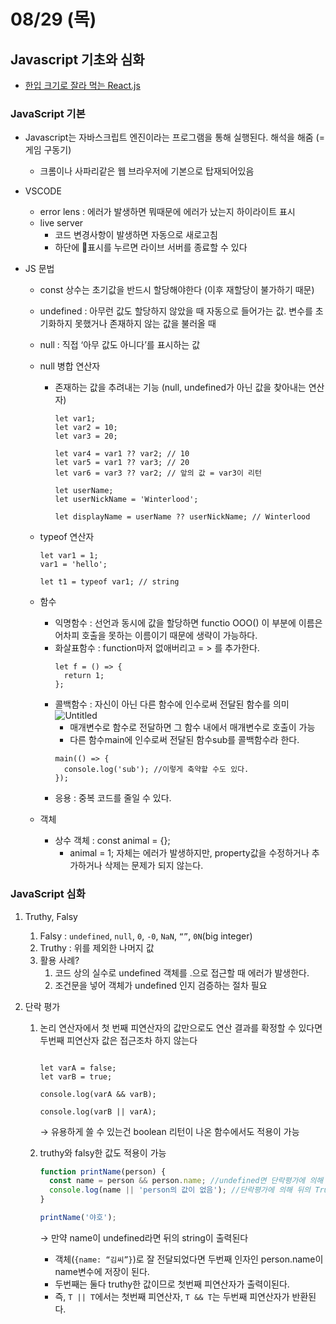 # 08/29 (목)

## Javascript 기초와 심화

- [한입 크기로 잘라 먹는 React.js](https://www.inflearn.com/course/%ED%95%9C%EC%9E%85-%EB%A6%AC%EC%95%A1%ED%8A%B8/dashboard)

### JavaScript 기본

- Javascript는 자바스크립트 엔진이라는 프로그램을 통해 실행된다. 해석을 해줌 (= 게임 구동기)
  - 크롬이나 사파리같은 웹 브라우저에 기본으로 탑재되어있음
- VSCODE
  - error lens : 에러가 발생하면 뭐때문에 에러가 났는지 하이라이트 표시
  - live server
    - 코드 변경사항이 발생하면 자동으로 새로고침
    - 하단에 🚫표시를 누르면 라이브 서버를 종료할 수 있다
- JS 문법

  - const 상수는 초기값을 반드시 할당해야한다 (이후 재할당이 불가하기 때문)
  - undefined : 아무런 값도 할당하지 않았을 때 자동으로 들어가는 값. 변수를 초기화하지 못했거나 존재하지 않는 값을 불러올 때
  - null : 직접 ‘아무 값도 아니다’를 표시하는 값
  - null 병합 연산자

    - 존재하는 값을 추려내는 기능 (null, undefined가 아닌 값을 찾아내는 연산자)

      ```tsx
      let var1;
      let var2 = 10;
      let var3 = 20;

      let var4 = var1 ?? var2; // 10
      let var5 = var1 ?? var3; // 20
      let var6 = var3 ?? var2; // 앞의 값 = var3이 리턴

      let userName;
      let userNickName = 'Winterlood';

      let displayName = userName ?? userNickName; // Winterlood
      ```

  - typeof 연산자

    ```tsx
    let var1 = 1;
    var1 = 'hello';

    let t1 = typeof var1; // string
    ```

  - 함수
    - 익명함수 : 선언과 동시에 값을 할당하면 functio OOO() 이 부분에 이름은 어차피 호출을 못하는 이름이기 때문에 생략이 가능하다.
    - 화살표함수 : function마저 없애버리고 = > 를 추가한다.
      ```tsx
      let f = () => {
        return 1;
      };
      ```
    - 콜백함수 : 자신이 아닌 다른 함수에 인수로써 전달된 함수를 의미
      ![Untitled](https://prod-files-secure.s3.us-west-2.amazonaws.com/d51cbaf0-9492-4156-90cf-14cb81b94923/f8c018b5-e42b-461e-a6a3-b8a08222343c/Untitled.png)
      - 매개변수로 함수로 전달하면 그 함수 내에서 매개변수로 호출이 가능
      - 다른 함수main에 인수로써 전달된 함수sub를 콜백함수라 한다.
      ```tsx
      main(() => {
        console.log('sub'); //이렇게 축약할 수도 있다.
      });
      ```
    - 응용 : 중복 코드를 줄일 수 있다.
  - 객체
    - 상수 객체 : const animal = {};
      - animal = 1; 자체는 에러가 발생하지만, property값을 수정하거나 추가하거나 삭제는 문제가 되지 않는다.

### JavaScript 심화

1. Truthy, Falsy
   1. Falsy : `undefined`, `null`, `0`, `-0`, `NaN`, `“”`, `0N`(big integer)
   2. Truthy : 위를 제외한 나머지 값
   3. 활용 사례?
      1. 코드 상의 실수로 undefined 객체를 .으로 접근할 때 에러가 발생한다.
      2. 조건문을 넣어 객체가 undefined 인지 검증하는 절차 필요
2. 단락 평가

   1. 논리 연산자에서 첫 번째 피연산자의 값만으로도 연산 결과를 확정할 수 있다면 두번째 피연산자 값은 접근조차 하지 않는다

      ```

      let varA = false;
      let varB = true;

      console.log(varA && varB);

      console.log(varB || varA);
      ```

      → 유용하게 쓸 수 있는건 boolean 리턴이 나온 함수에서도 적용이 가능

   2. truthy와 falsy한 값도 적용이 가능

      ```jsx
      function printName(person) {
        const name = person && person.name; //undefined면 단락평가에 의해 person이 저장
        console.log(name || 'person의 값이 없음'); //단락평가에 의해 뒤의 True값이 출력된다.
      }

      printName('야호');
      ```

      → 만약 name이 undefined라면 뒤의 string이 출력된다

      - 객체(`{name: “김씨”}`)로 잘 전달되었다면 두번째 인자인 person.name이 name변수에 저장이 된다.
      - 두번째는 둘다 truthy한 값이므로 첫번째 피연산자가 출력이된다.
      - 즉, `T || T`에서는 첫번째 피연산자, `T && T`는 두번째 피연산자가 반환된다.
